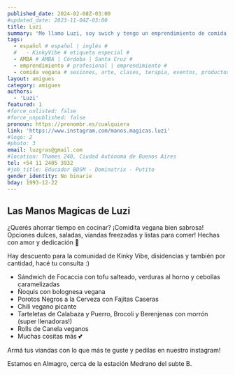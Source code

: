 ```yaml
---
published_date: 2024-02-08Z-03:00
#updated_date: 2023-11-04Z-03:00
title: Luzi
summary: 'Me llamo Luzi, soy swich y tengo un emprendimiento de comida vegana 💖. Las Manos Mágicas de Luzi'
tags:
  - español # español | inglés #
  #   - KinkyVibe # etiqueta especial #
  - AMBA # AMBA | Córdoba | Santa Cruz #
  - emprendimiento # profesional | emprendimiento #
  - comida vegana # sesiones, arte, clases, terapia, eventos, productos #
layout: amigues
category: amigues
authors:
  - 'Luzi'
featured: 1
#force_unlisted: false
#force_unpublished: false
pronoun: https://pronombr.es/cualquiera
link: 'https://www.instagram.com/manos.magicas.luzi'
#logo: 2
#photo: 3
email: luzgras@gmail.com
#location: Thames 240, Ciudad Autónoma de Buenos Aires
tel: +54 11 2405 3932 
#job_title: Educador BDSM - Dominatrix - Putito
gender_identity: No binarie
bday: 1993-12-22
---
```

## Las Manos Magicas de Luzi

¿Querés ahorrar tiempo en cocinar? ¡Comidita vegana bien sabrosa! Opciones dulces, saladas, viandas freezadas y listas para comer! Hechas con amor y dedicación 🥰

Hay descuento para la comunidad de Kinky Vibe, disidencias y también por cantidad, hacé tu consulta :)

- Sándwich de Focaccia con tofu salteado, verduras al horno y cebollas caramelizadas
- Ñoquis con bolognesa vegana
- Porotos Negros a la Cerveza con Fajitas Caseras
- Chili vegano picante
- Tarteletas de Calabaza y Puerro, Brocoli y Berenjenas con morrón (super llenadoras!)
- Rolls de Canela veganos
- Muchas cositas más 💕

Armá tus viandas con lo que más te guste y pedilas en nuestro instagram! 

Estamos en Almagro, cerca de la estación Medrano del subte B.
